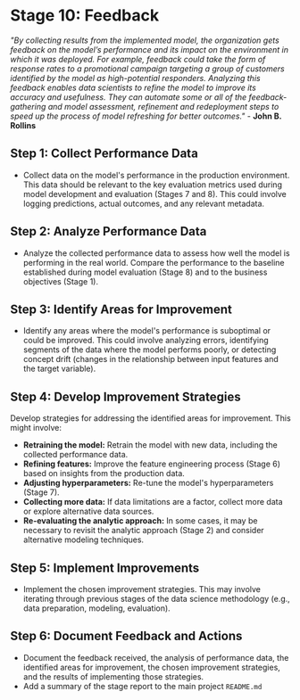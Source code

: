 # Stage 10: Feedback
_"By collecting results from the implemented model, the organization gets feedback on the model’s performance and its impact on the environment in which it was deployed. For example, feedback could take the form of response rates to a promotional campaign targeting a group of customers identified by the model as high-potential responders. Analyzing this feedback enables data scientists to refine the model to improve its accuracy and usefulness. They can automate some or all of the feedback-gathering and model assessment, refinement and redeployment steps to speed up the process of model refreshing for better outcomes."_ - **John B. Rollins**

## Step 1: Collect Performance Data
* Collect data on the model's performance in the production environment. This data should be relevant to the key evaluation metrics used during model development and evaluation (Stages 7 and 8).  This could involve logging predictions, actual outcomes, and any relevant metadata.

## Step 2: Analyze Performance Data
* Analyze the collected performance data to assess how well the model is performing in the real world.  Compare the performance to the baseline established during model evaluation (Stage 8) and to the business objectives (Stage 1).

## Step 3: Identify Areas for Improvement
* Identify any areas where the model's performance is suboptimal or could be improved.  This could involve analyzing errors, identifying segments of the data where the model performs poorly, or detecting concept drift (changes in the relationship between input features and the target variable).

## Step 4: Develop Improvement Strategies
Develop strategies for addressing the identified areas for improvement. This might involve:

* **Retraining the model:** Retrain the model with new data, including the collected performance data.
* **Refining features:**  Improve the feature engineering process (Stage 6) based on insights from the production data.
* **Adjusting hyperparameters:**  Re-tune the model's hyperparameters (Stage 7).
* **Collecting more data:**  If data limitations are a factor, collect more data or explore alternative data sources.
* **Re-evaluating the analytic approach:** In some cases, it may be necessary to revisit the analytic approach (Stage 2) and consider alternative modeling techniques.

## Step 5: Implement Improvements
* Implement the chosen improvement strategies. This may involve iterating through previous stages of the data science methodology (e.g., data preparation, modeling, evaluation).

## Step 6: Document Feedback and Actions
* Document the feedback received, the analysis of performance data, the identified areas for improvement, the chosen improvement strategies, and the results of implementing those strategies.
* Add a summary of the stage report to the main project `README.md`
